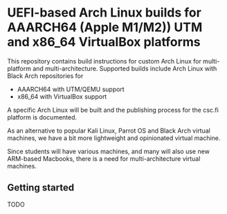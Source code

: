 # UEFI-based Arch Linux builds for AAARCH64 (Apple M1/M2)) UTM and x86_64 VirtualBox platforms

This repository contains build instructions for custom Arch Linux for multi-platform and multi-architecture.
Supported builds include Arch Linux with Black Arch repositories for 
    
* AAARCH64 with UTM/QEMU support
* x86_64 with VirtualBox support

A specific Arch Linux will be built and the publishing process for the csc.fi platform is documented.

As an alternative to popular Kali Linux, Parrot OS and Black Arch virtual machines, we have a bit more lightweight and opinionated virtual machine.


Since students will have various machines, and many will also use new ARM-based Macbooks, there is a need for multi-architecture virtual machines.

## Getting started

TODO